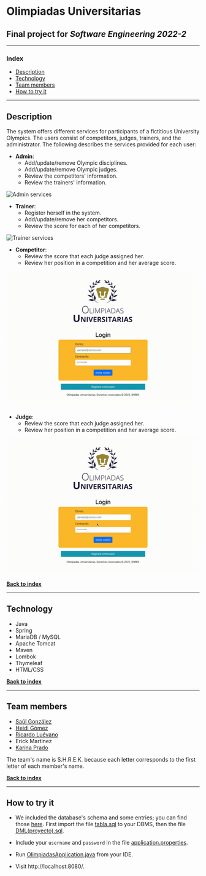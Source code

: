# Olimpiadas Universitarias

## Final project for _Software Engineering 2022-2_

---

### Index

- [Description](#description)
- [Technology](#technology)
- [Team members](#team-members)
- [How to try it](#how-to-try-it)

---

## Description

The system offers different services for participants of a fictitious University Olympics. The users consist of competitors, judges, trainers, and the administrator. The following describes the services provided for each user:

- **Admin**:
  - Add/update/remove Olympic disciplines.
  - Add/update/remove Olympic judges.
  - Review the competitors' information.
  - Review the trainers' information.

![Admin services](https://github.com/Luevateros/olimpiadasUniversitarias/blob/master/imgs/olimpiadas-admin.gif)

<!-- | <img src="/img/olimpiadas-admin.gif" width="50%"> |
| :-----------------------------------------------: |
|                 _Admin services_                  | -->

- **Trainer**:
  - Register herself in the system.
  - Add/update/remove her competitors.
  - Review the score for each of her competitors.

![Trainer services](https://github.com/Luevateros/olimpiadasUniversitarias/blob/master/imgs/olimpiadas-entrenador.gif)

<!-- | <img src="/img/olimpiadas-entrenador.gif" width="50%"> |
| :----------------------------------------------------: |
|                   _Trainer services_                   | -->

- **Competitor**:
  - Review the score that each judge assigned her.
  - Review her position in a competition and her average score.

![Competitor services](https://github.com/Luevateros/olimpiadasUniversitarias/blob/master/imgs/olimpiadas-competidor.gif)

<!-- | <img src="/img/olimpiadas-competidor.gif" width="50%"> |
| :----------------------------------------------------: |
|               **Competitor** services\*                | -->

- **Judge**:
  - Review the score that each judge assigned her.
  - Review her position in a competition and her average score.

![Judge services](https://github.com/Luevateros/olimpiadasUniversitarias/blob/master/imgs/olimpiadas-juez.gif)

<!-- | <img src="/img/olimpiadas-juez.gif" width="50%"> |
| :----------------------------------------------: |
|               **Judge** services\*               | -->

**[Back to index](#index)**

---

## Technology

- Java
- Spring
- MariaDB / MySQL
- Apache Tomcat
- Maven
- Lombok
- Thymeleaf
- HTML/CSS

**[Back to index](#index)**

---

## Team members

- [Saúl González](https://github.com/Vicroni)
- [Heidi Gómez](https://github.com/BethGomez44)
- [Ricardo Luévano](https://github.com/BethGomez44)
- Erick Martinez
- [Karina Prado](https://github.com/xKary)

The team's name is S.H.R.E.K. because each letter corresponds to the first letter of each member's name.

**[Back to index](#index)**

---

## How to try it

- We included the database's schema and some entries; you can find those [here](https://github.com/Luevateros/olimpiadasUniversitarias/tree/master/olimpiadas/src/main/resources/db). First import the file [tabla.sql](https://github.com/Luevateros/olimpiadasUniversitarias/blob/master/olimpiadas/src/main/resources/db/tablas.sql) to your DBMS, then the file [DML(proyecto).sql](<https://github.com/Luevateros/olimpiadasUniversitarias/blob/master/olimpiadas/src/main/resources/db/DML(proyecto).sql>).

- Include your `username` and `password` in the file [application.properties](https://github.com/Luevateros/olimpiadasUniversitarias/blob/master/olimpiadas/src/main/resources/application.properties).

- Run [OlimpiadasApplication.java](https://github.com/Luevateros/olimpiadasUniversitarias/blob/master/olimpiadas/src/main/java/com/shrek/olimpiadas/OlimpiadasApplication.java) from your IDE.

- Visit http://localhost:8080/.
